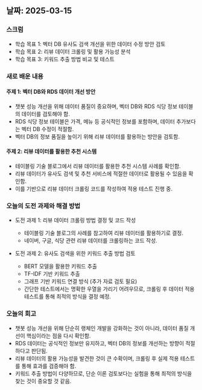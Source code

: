 ## 날짜: 2025-03-15

### 스크럼
- 학습 목표 1: 벡터 DB 유사도 검색 개선을 위한 데이터 수정 방안 검토
- 학습 목표 2: 리뷰 데이터 크롤링 및 활용 가능성 분석
- 학습 목표 3: 키워드 추출 방법 비교 및 테스트

### 새로 배운 내용
#### 주제 1: 벡터 DB와 RDS 데이터 개선 방안
- 챗봇 성능 개선을 위해 데이터 품질이 중요하며, 벡터 DB와 RDS 식당 정보 테이블의 데이터를 검토해야 함.
- RDS 식당 정보 테이블은 가격, 메뉴 등 공식적인 정보를 포함하며, 데이터 추가보다는 벡터 DB 수정이 적절함.
- 벡터 DB의 정보 품질을 높이기 위해 리뷰 데이터를 활용하는 방안을 검토함.

#### 주제 2: 리뷰 데이터를 활용한 추천 시스템
- 테이블링 기술 블로그에서 리뷰 데이터를 활용한 추천 시스템 사례를 확인함.
- 리뷰 데이터가 유사도 검색 및 추천 서비스에 적절한 데이터로 활용될 수 있음을 확인함.
- 이를 기반으로 리뷰 데이터 크롤링 코드를 작성하여 적용 테스트 진행 중.

### 오늘의 도전 과제와 해결 방법
- 도전 과제 1: 리뷰 데이터 크롤링 방법 결정 및 코드 작성
  - 테이블링 기술 블로그의 사례를 참고하여 리뷰 데이터를 활용하기로 결정.
  - 네이버, 구글, 식당 관련 리뷰 데이터를 크롤링하는 코드 작성.
  
- 도전 과제 2: 유사도 검색을 위한 키워드 추출 방법 검토
  - BERT 모델을 활용한 키워드 추출
  - TF-IDF 기반 키워드 추출
  - 그래프 기반 키워드 연결 방식 (추가 자료 검토 필요)
  - 간단한 테스트에서는 명확한 우열을 가리기 어려우므로, 크롤링 후 데이터 적용 테스트를 통해 최적의 방식을 결정 예정.

### 오늘의 회고
- 챗봇 성능 개선을 위해 단순히 랭체인 개발을 강화하는 것이 아니라, 데이터 품질 개선이 핵심이라는 점을 다시 확인함.
- RDS 데이터는 공식적인 정보만 유지하고, 벡터 DB의 정보를 개선하는 방향이 적절하다고 판단됨.
- 리뷰 데이터의 활용 가능성을 발견한 것이 큰 수확이며, 크롤링 후 실제 적용 테스트를 통해 효과를 검증해야 함.
- 키워드 추출 방법이 다양하므로, 단순 이론 검토보다는 실험을 통해 최적의 방식을 찾는 것이 중요할 것 같음.
